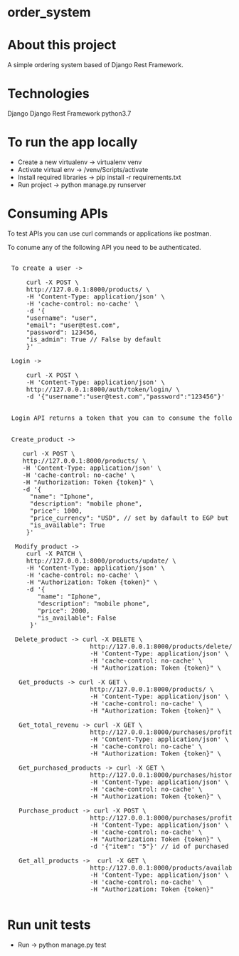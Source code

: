 # order_system

# About this project

A simple ordering system based of Django Rest Framework.

# Technologies

Django
Django Rest Framework
python3.7

# To run the app locally

 - Create a new virtualenv -> virtualenv venv
 - Activate virtual env -> /venv/Scripts/activate
 - Install required libraries -> pip install -r requirements.txt
 - Run project -> python manage.py runserver
 
 # Consuming APIs
  
 To test APIs you can use curl commands or applications ike postman.
 
 To conume any of the following API you need to be authenticated.
 <pre> 
 To create a user -> 
 
     curl -X POST \
     http://127.0.0.1:8000/products/ \
     -H 'Content-Type: application/json' \
     -H 'cache-control: no-cache' \
     -d '{
     "username": "user",
     "email": "user@test.com",
     "password": 123456,
     "is_admin": True // False by default 
     }' 

 Login -> 
 
     curl -X POST \
     -H 'Content-Type: application/json' \
     http://127.0.0.1:8000/auth/token/login/ \
     -d '{"username":"user@test.com","password":"123456"}'


 Login API returns a token that you can to consume the following APIs
 
 
 Create_product ->
 
    curl -X POST \
    http://127.0.0.1:8000/products/ \
    -H 'Content-Type: application/json' \
    -H 'cache-control: no-cache' \
    -H "Authorization: Token {token}" \
    -d '{
      "name": "Iphone",
      "description": "mobile phone",
      "price": 1000,
      "price_currency": "USD", // set by dafault to EGP but can be changed 
      "is_available": True
     }'
                    
  Modify_product -> 
     curl -X PATCH \
     http://127.0.0.1:8000/products/update/<product_id> \
     -H 'Content-Type: application/json' \
     -H 'cache-control: no-cache' \
     -H "Authorization: Token {token}" \
     -d '{
        "name": "Iphone",
        "description": "mobile phone",
        "price": 2000,
        "is_available": False
      }' 
                    
  Delete_product -> curl -X DELETE \
                      http://127.0.0.1:8000/products/delete/<product_id> \
                      -H 'Content-Type: application/json' \
                      -H 'cache-control: no-cache' \
                      -H "Authorization: Token {token}" \
                      
   Get_products -> curl -X GET \
                      http://127.0.0.1:8000/products/ \
                      -H 'Content-Type: application/json' \
                      -H 'cache-control: no-cache' \
                      -H "Authorization: Token {token}" \
                      
   Get_total_revenu -> curl -X GET \
                      http://127.0.0.1:8000/purchases/profit \
                      -H 'Content-Type: application/json' \
                      -H 'cache-control: no-cache' \
                      -H "Authorization: Token {token}" \
                      
   Get_purchased_products -> curl -X GET \
                      http://127.0.0.1:8000/purchases/history \
                      -H 'Content-Type: application/json' \
                      -H 'cache-control: no-cache' \
                      -H "Authorization: Token {token}" \
                      
   Purchase_product -> curl -X POST \
                      http://127.0.0.1:8000/purchases/profit \
                      -H 'Content-Type: application/json' \
                      -H 'cache-control: no-cache' \
                      -H "Authorization: Token {token}" \
                      -d '{"item": "5"}' // id of purchased product
                      
   Get_all_products ->  curl -X GET \
                      http://127.0.0.1:8000/products/available \
                      -H 'Content-Type: application/json' \
                      -H 'cache-control: no-cache' \
                      -H "Authorization: Token {token}" 
                      
</pre>
 
 # Run unit tests
  
  - Run -> python manage.py test
 
